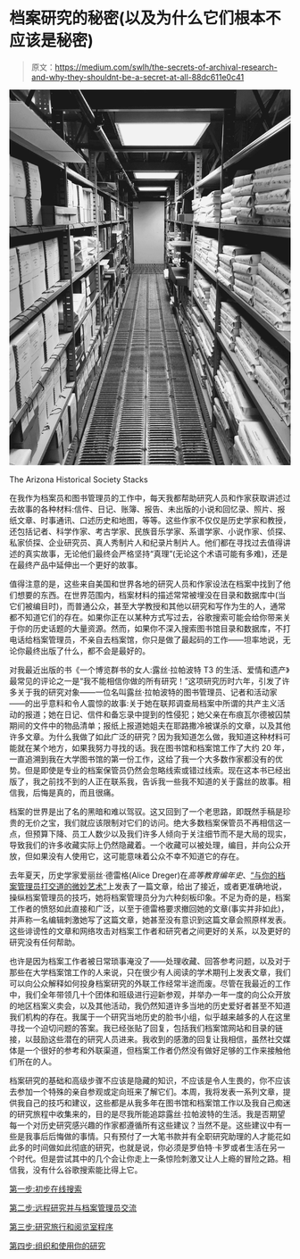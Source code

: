 # 档案研究的秘密(以及为什么它们根本不应该是秘密)

> 原文：<https://medium.com/swlh/the-secrets-of-archival-research-and-why-they-shouldnt-be-a-secret-at-all-88dc611e0c41>

![](img/b1688f2326d4579ecf1e5c302528ce1e.png)

The Arizona Historical Society Stacks

在我作为档案员和图书管理员的工作中，每天我都帮助研究人员和作家获取讲述过去故事的各种材料:信件、日记、账簿、报告、未出版的小说和回忆录、照片、报纸文章、时事通讯、口述历史和地图，等等。这些作家不仅仅是历史学家和教授，还包括记者、科学作家、考古学家、民族音乐学家、系谱学家、小说作家、侦探、私家侦探、企业研究员、真人秀制片人和纪录片制片人。他们都在寻找过去值得讲述的真实故事，无论他们最终会严格坚持“真理”(无论这个术语可能有多难)，还是在最终产品中延伸出一个更好的故事。

值得注意的是，这些来自美国和世界各地的研究人员和作家设法在档案中找到了他们想要的东西。在世界范围内，档案材料的描述常常被埋没在目录和数据库中(当它们被编目时)，而普通公众，甚至大学教授和其他以研究和写作为生的人，通常都不知道它们的存在。如果你正在以某种方式写过去，谷歌搜索可能会给你带来关于你的历史话题的大量资源。然而，如果你不深入搜索图书馆目录和数据库，不打电话给档案管理员，不亲自去档案馆，你只是做了最起码的工作——坦率地说，无论你最终出版了什么，都不会是最好的。

对我最近出版的书《一个博览群书的女人:露丝·拉帕波特 T3 的生活、爱情和遗产》最常见的评论之一是“我不能相信你做的所有研究！”这项研究历时六年，引发了许多关于我的研究对象——一位名叫露丝·拉帕波特的图书管理员、记者和活动家——的出乎意料和令人震惊的故事:关于她在联邦调查局档案中所谓的共产主义活动的报道；她在日记、信件和备忘录中提到的性侵犯；她父亲在布痕瓦尔德被囚禁期间的文件中的物品清单；报纸上报道她姐夫在耶路撒冷被谋杀的文章，以及其他许多文章。为什么我做了如此广泛的研究？因为我知道怎么做，我知道这种材料可能就在某个地方，如果我努力寻找的话。我在图书馆和档案馆工作了大约 20 年，一直追溯到我在大学图书馆的第一份工作，这给了我一个大多数作家都没有的优势。但是即使是专业的档案保管员仍然会忽略线索或错过线索。现在这本书已经出版了，我之前找不到的人正在联系我，告诉我一些我不知道的关于露丝的故事。相信我，后悔是真的，而且很痛。

档案的世界是出了名的黑暗和难以驾驭。这又回到了一个老思路，即既然手稿是珍贵的无价之宝，我们就应该限制对它们的访问。绝大多数档案保管员不再相信这一点，但预算下降、员工人数少以及我们许多人倾向于关注细节而不是大局的现实，导致我们的许多收藏实际上仍然隐藏着。一个收藏可以被处理，编目，并向公众开放，但如果没有人使用它，这可能意味着公众不幸不知道它的存在。

去年夏天，历史学家爱丽丝·德雷格(Alice Dreger)在*高等教育编年史*、[“与你的档案管理员打交道的微妙艺术”](https://www.chronicle.com/article/The-Delicate-Art-of-Dealing/244070)上发表了一篇文章，给出了接近，或者更准确地说，操纵档案管理员的技巧，她将档案管理员分为六种刻板印象。不足为奇的是，档案工作者的愤怒如此直接和广泛，以至于德雷格要求撤回她的文章(事实并非如此)，并声称一名编辑刺激她写了这篇文章，她甚至没有意识到这篇文章会照原样发表。这些诽谤性的文章和网络攻击对档案工作者和研究者之间更好的关系，以及更好的研究没有任何帮助。

也许是因为档案工作者被日常琐事淹没了——处理收藏、回答参考问题，以及对于那些在大学档案馆工作的人来说，只在很少有人阅读的学术期刊上发表文章，我们可以向公众解释如何投身档案研究的外联工作经常半途而废。尽管在我最近的工作中，我们全年带领几十个团体和班级进行迎新参观，并举办一年一度的向公众开放的地区档案义卖会，以及其他活动，我仍然知道许多当地的历史爱好者甚至不知道我们机构的存在。我属于一个研究当地历史的脸书小组，似乎越来越多的人在这里寻找一个迫切问题的答案。我已经张贴了回复，包括我们档案馆网站和目录的链接，以鼓励这些潜在的研究人员进来。我收到的感激的回复让我相信，虽然社交媒体是一个很好的参考和外联渠道，但档案工作者仍然没有做好足够的工作来接触他们所在的人。

档案研究的基础和高级步骤不应该是隐藏的知识，不应该是令人生畏的，你不应该去参加一个特殊的亲自参观或定向班来了解它们。本周，我将发表一系列文章，提供我自己的技巧和建议，这些都是从我多年在图书馆和档案馆工作以及我自己痴迷的研究旅程中收集来的，目的是尽我所能追踪露丝·拉帕波特的生活。我是否期望每一个对历史研究感兴趣的作家都遵循所有这些建议？当然不是。这些建议中有一些是我事后后悔做的事情。只有预付了一大笔书款并有全职研究助理的人才能花如此多的时间做如此彻底的研究，也就是说，你必须是罗伯特·卡罗或者生活在另一个时代。但是尝试其中的几个会让你走上一条惊险刺激又让人上瘾的冒险之路。相信我，没有什么谷歌搜索能比得上它。

[第一步:初步在线搜索](/@kathrynvstewart/the-secrets-of-archival-research-preliminary-online-searching-aa2524763c74)

[第二步:远程研究并与档案管理员交流](/@kathrynvstewart/the-secrets-of-archival-research-remote-research-and-communicating-with-archivists-7508958030d1)

[第三步:研究旅行和阅览室程序](/@kathrynvstewart/the-secrets-of-archival-research-research-trips-and-reading-room-procedures-1514375f4b8d)

[第四步:组织和使用你的研究](/@kathrynvstewart/the-secrets-of-archival-research-organizing-and-using-your-research-dad994d879d6?sk=cd8f7e563d9fef1128912517dcf22cee)